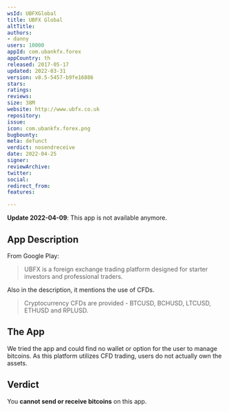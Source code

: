```yaml
---
wsId: UBFXGlobal
title: UBFX Global
altTitle: 
authors:
- danny
users: 10000
appId: com.ubankfx.forex
appCountry: th
released: 2017-05-17
updated: 2022-03-31
version: v8.5-5457-b9fe16886
stars: 
ratings: 
reviews: 
size: 38M
website: http://www.ubfx.co.uk
repository: 
issue: 
icon: com.ubankfx.forex.png
bugbounty: 
meta: defunct
verdict: nosendreceive
date: 2022-04-25
signer: 
reviewArchive: 
twitter: 
social: 
redirect_from: 
features: 

---
```


**Update 2022-04-09**: This app is not available anymore.

## App Description
From Google Play:

> UBFX is a foreign exchange trading platform designed for starter investors and professional traders.

Also in the description, it mentions the use of CFDs.

> Cryptocurrency CFDs are provided - BTCUSD, BCHUSD, LTCUSD, ETHUSD and RPLUSD.

## The App
We tried the app and could find no wallet or option for the user to manage bitcoins. As this platform utilizes CFD trading, users do not actually own the assets.

## Verdict
You **cannot send or receive bitcoins** on this app.
